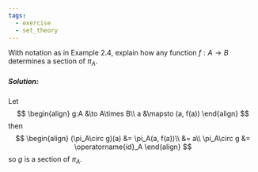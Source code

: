 ```yaml
---
tags:
  - exercise
  - set_theory
---
```

With notation as in Example 2.4, explain how any function $f : A → B$ determines a section of $\pi_A$.
##### Solution:
Let$$
\begin{align}
	g:A &\to A\times B\\
	a &\mapsto (a, f(a))
\end{align}
$$then$$
\begin{align}
	(\pi_A\circ g)(a)
	&= \pi_A(a, f(a))\\
	&= a\\
	\pi_A\circ g &= \operatorname{id}_A
\end{align}
$$so $g$ is a section of $\pi_A$.

